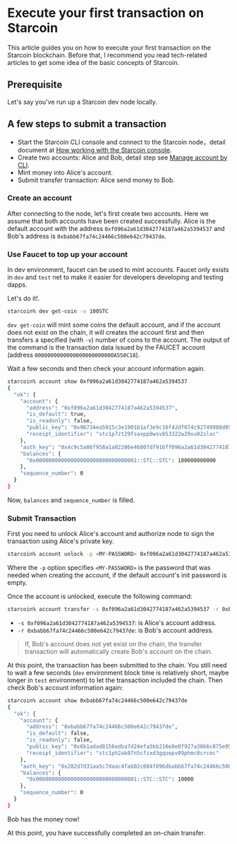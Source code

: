 # Execute your first transaction on Starcoin

This article guides you on how to execute your first transaction on the Starcoin blockchain.
Before that, I recommend you read tech-related articles to get some idea of the basic concepts of Starcoin.

## Prerequisite

Let's say you've run up a Starcoin dev node locally.

## A few steps to submit a transaction

- Start the Starcoin CLI console and connect to the Starcoin node，detail document at [How working with the Starcoin console](../02-setup/02-starcoin-console.md).
- Create two accounts: Alice and Bob, detail step see [Manage account by CLI](../accounts/account-manage).
- Mint money into Alice's account.
- Submit transfer transaction: Alice send money to Bob.

### Create an account

After connecting to the node, let's first create two accounts. Here we assume that both accounts have been created successfully.
Alice is the default account with the address `0xf096a2a61d3042774187a462a5394537` and Bob's address is `0xbabb67fa74c24466c500e642c79437de`.

### Use Faucet to top up your account

In dev environment, faucet can be used to mint accounts.
Faucet only exists in `dev` and `test` net to make it easier for developers developing and testing dapps.

Let's do it!.

 ``` bash
starcoin% dev get-coin -v 100STC
```

`dev get-coin` will mint some coins the default account, and if the account does not exist on the chain, it will creates the account first and then transfers a specified (with `-v`) number of coins to the account.
The output of the command is the transaction data issued by the FAUCET account (address `0000000000000000000000000A550C18`).

Wait a few seconds and then check your account information again.

```bash
starcoin% account show 0xf096a2a61d3042774187a462a5394537
{
  "ok": {
    "account": {
      "address": "0xf096a2a61d3042774187a462a5394537",
      "is_default": true,
      "is_readonly": false,
      "public_key": "0x96734ea5015c3e1901b1af3e9c16f42df074c92749988d0563be3f5df65c2da6",
      "receipt_identifier": "stc1p7zt29fsaxpp8wsv853322w29xu02slxc"
    },
    "auth_key": "0x4c9c5a86f958a1a02286e46807df916ff096a2a61d3042774187a462a5394537",
    "balances": {
      "0x00000000000000000000000000000001::STC::STC": 100000000000
    },
    "sequence_number": 0
  }
}
```

Now, `balances` and `sequence_number` is filled.

### Submit Transaction

First you need to unlock Alice's account and authorize node to sign the transaction using Alice's private key.

``` bash
starcoin% account unlock -p <MY-PASSWORD> 0xf096a2a61d3042774187a462a5394537
```

Where the `-p` option specifies `<MY-PASSWORD>` is the password that was needed when creating the account, if the default account's init password is empty.

Once the account is unlocked, execute the following command:

```bash
starcoin% account transfer -s 0xf096a2a61d3042774187a462a5394537 -r 0xbabb67fa74c24466c500e642c79437de -v 10000 -b
```

- `-s 0xf096a2a61d3042774187a462a5394537`: is Alice's account address.
- `-r 0xbabb67fa74c24466c500e642c79437de`: is Bob's account address.

> If, Bob's account does not yet exist on the chain, the transfer transaction will automatically create Bob's account on the chain.

At this point, the transaction has been submitted to the chain.
You still need to wait a few seconds (`dev` environment block time is relatively short, maybe longer in `test` environment) to let the transaction included the chain.
Then check Bob's account information again:

``` bash
starcoin% account show 0xbabb67fa74c24466c500e642c79437de
{
  "ok": {
    "account": {
      "address": "0xbabb67fa74c24466c500e642c79437de",
      "is_default": false,
      "is_readonly": false,
      "public_key": "0x6b1adad8156edba7d24efa5bb216e8e8f927a3866c875e95a636e6399ae4ed46",
      "receipt_identifier": "stc1ph2ak07n5cfzxd3gquepv09phmc0crcec"
    },
    "auth_key": "0x282d7d31aa5c7daac4fab02c084f896dbabb67fa74c24466c500e642c79437de",
    "balances": {
      "0x00000000000000000000000000000001::STC::STC": 10000
    },
    "sequence_number": 0
  }
}
```

Bob has the money now!

At this point, you have successfully completed an on-chain transfer.
